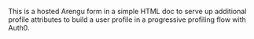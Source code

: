 This is a hosted Arengu form in a simple HTML doc to serve up additional profile attributes to build a user profile in a progressive profiling flow with Auth0.